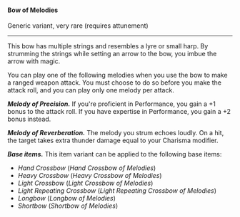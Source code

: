 #### Bow of Melodies

Generic variant, very rare (requires attunement)

---

This bow has multiple strings and resembles a lyre or small harp. By strumming the strings while setting an arrow to the bow, you imbue the arrow with magic.

You can play one of the following melodies when you use the bow to make a ranged weapon attack. You must choose to do so before you make the attack roll, and you can play only one melody per attack.

***Melody of Precision.*** If you're proficient in Performance, you gain a +1 bonus to the attack roll. If you have expertise in Performance, you gain a +2 bonus instead.

***Melody of Reverberation.*** The melody you strum echoes loudly. On a hit, the target takes extra thunder damage equal to your Charisma modifier.

***Base items.*** This item variant can be applied to the following base items:

- *Hand Crossbow* (*Hand Crossbow of Melodies*)
- *Heavy Crossbow* (*Heavy Crossbow of Melodies*)
- *Light Crossbow* (*Light Crossbow of Melodies*)
- *Light Repeating Crossbow* (*Light Repeating Crossbow of Melodies*)
- *Longbow* (*Longbow of Melodies*)
- *Shortbow* (*Shortbow of Melodies*)